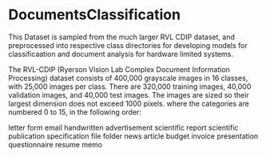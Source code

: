 # DocumentsClassification
This Dataset is sampled from the much larger RVL CDIP dataset, and preprocessed into respective class directories for developing models for classificaation and document analysis for hardware limited systems.

The RVL-CDIP (Ryerson Vision Lab Complex Document Information Processing) dataset consists of 400,000 grayscale images in 16 classes, with 25,000 images per class. There are 320,000 training images, 40,000 validation images, and 40,000 test images. The images are sized so their largest dimension does not exceed 1000 pixels.
where the categories are numbered 0 to 15, in the following order:
  
  letter
  form
  email
  handwritten
  advertisement
  scientific report
  scientific publication
  specification
  file folder
  news article
  budget
  invoice
  presentation
  questionnaire
  resume
  memo

